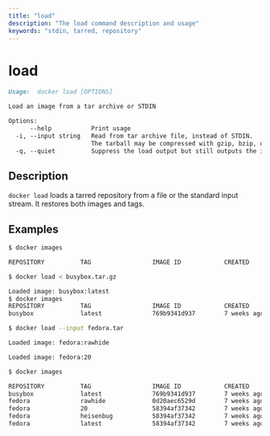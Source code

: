 ```yaml
---
title: "load"
description: "The load command description and usage"
keywords: "stdin, tarred, repository"
---
```


<!-- This file is maintained within the docker/docker Github
     repository at https://github.com/docker/docker/. Make all
     pull requests against that repo. If you see this file in
     another repository, consider it read-only there, as it will
     periodically be overwritten by the definitive file. Pull
     requests which include edits to this file in other repositories
     will be rejected.
-->

# load

```markdown
Usage:  docker load [OPTIONS]

Load an image from a tar archive or STDIN

Options:
      --help           Print usage
  -i, --input string   Read from tar archive file, instead of STDIN.
                       The tarball may be compressed with gzip, bzip, or xz
  -q, --quiet          Suppress the load output but still outputs the imported images
```
## Description

`docker load` loads a tarred repository from a file or the standard input stream.
It restores both images and tags.

## Examples

```bash
$ docker images

REPOSITORY          TAG                 IMAGE ID            CREATED             SIZE

$ docker load < busybox.tar.gz

Loaded image: busybox:latest
$ docker images
REPOSITORY          TAG                 IMAGE ID            CREATED             SIZE
busybox             latest              769b9341d937        7 weeks ago         2.489 MB

$ docker load --input fedora.tar

Loaded image: fedora:rawhide

Loaded image: fedora:20

$ docker images

REPOSITORY          TAG                 IMAGE ID            CREATED             SIZE
busybox             latest              769b9341d937        7 weeks ago         2.489 MB
fedora              rawhide             0d20aec6529d        7 weeks ago         387 MB
fedora              20                  58394af37342        7 weeks ago         385.5 MB
fedora              heisenbug           58394af37342        7 weeks ago         385.5 MB
fedora              latest              58394af37342        7 weeks ago         385.5 MB
```
